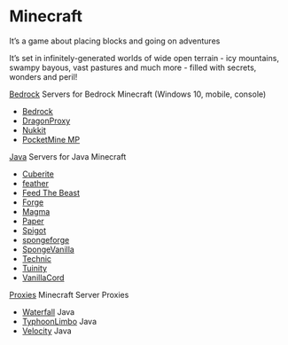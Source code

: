 # Minecraft

It’s a game about placing blocks and going on adventures

It’s set in infinitely-generated worlds of wide open terrain - icy mountains, swampy bayous, vast pastures and much more - filled with secrets, wonders and peril!

[Bedrock](/minecraft/bedrock/) Servers for Bedrock Minecraft (Windows 10, mobile, console)
* [Bedrock](/minecraft/bedrock/bedrock/)
* [DragonProxy](/minecraft/bedrock/dragonproxy/)  
* [Nukkit](/minecraft/bedrock/nukkit/)  
* [PocketMine MP](/minecraft/bedrock/pocketmine_mp/)  

[Java](/minecraft/java/) Servers for Java Minecraft
* [Cuberite](/minecraft/java/cuberite/)
* [feather](/minecraft/feather/)  
* [Feed The Beast](/minecraft/java/ftb/)  
* [Forge](/minecraft/java/forge/)  
* [Magma](/minecraft/java/magma/)
* [Paper](/minecraft/java/paper)
* [Spigot](/minecraft/java/spigot/)
* [spongeforge](/minecraft/java/spongeforge/)
* [SpongeVanilla](/minecraft/java/spongevanilla/)
* [Technic](/minecraft/java/technic/)
* [Tuinity](/minecraft/java/tuinity/)
* [VanillaCord](/minecraft/java/vanillacord/)

[Proxies](/minecraft/proxy/) Minecraft Server Proxies
* [Waterfall](/minecraft/proxy/waterfall/) Java
* [TyphoonLimbo](/minecraft/proxy/typhoonlimbo/) Java
* [Velocity](/minecraft/proxy/velocity/) Java